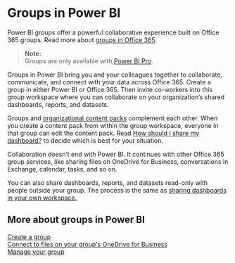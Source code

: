 ﻿<properties 
   pageTitle="Groups in Power BI"
   description="Groups in Power BI"
   services="powerbi" 
   documentationCenter="" 
   authors="jastru" 
   manager="mblythe" 
   editor=""
   tags=""/>
 
<tags
   ms.service="powerbi"
   ms.devlang="NA"
   ms.topic="article"
   ms.tgt_pltfrm="NA"
   ms.workload="powerbi"
   ms.date="10/16/2015"
   ms.author="jastru"/>

# Groups in Power BI  

Power BI groups offer a powerful collaborative experience built on Office 365 groups. Read more about [groups in Office 365](https://support.office.com/Article/Find-help-about-Groups-in-Office-365-7a9b321f-b76a-4d53-b98b-a2b0b7946de1).

>**Note:**  
>Groups are only available with [Power BI Pro](powerbi-power-bi-pro-content-what-is-it.md).

Groups in Power BI bring you and your colleagues together to collaborate, communicate, and connect with your data across Office 365. Create a group in either Power BI or Office 365. Then invite co-workers into this group workspace where you can collaborate on your organization’s shared dashboards, reports, and datasets.  

Groups and [organizational content packs](powerbi-service-organizational-content-packs-introduction.md) complement each other. When you create a content pack from within the group workspace, everyone in that group can edit the content pack. Read [How should I share my dashboard?](https://support.powerbi.com/knowledgebase/articles/) to decide which is best for your situation.   

Collaboration doesn’t end with Power BI. It continues with other Office 365 group services, like sharing files on OneDrive for Business, conversations in Exchange, calendar, tasks, and so on.

You can also share dashboards, reports, and datasets read-only with people outside your group. The process is the same as [sharing dashboards in your own workspace.](powerbi-service-share-unshare-dashboard.md)

## More about groups in Power BI  
[Create a group](powerbi-service-create-a-group-in-power-bi.md)  
[Connect to files on your group's OneDrive for Business](powerbi-service-connect-to-files-on-your-groups-onedrive-for-business.md)  
[Manage your group](powerbi-service-manage-your-group-in-power-bi-and-office-365.md%20)  